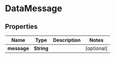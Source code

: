# DataMessage

## Properties
Name | Type | Description | Notes
------------ | ------------- | ------------- | -------------
**message** | **String** |  |  [optional]
